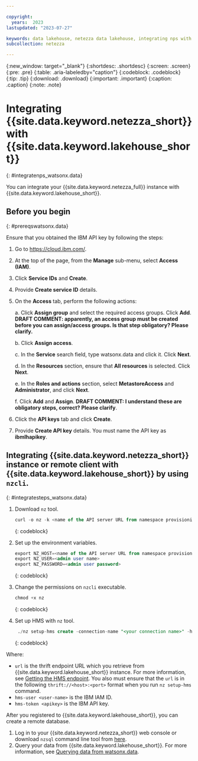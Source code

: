 ```yaml
---

copyright:
  years:  2023
lastupdated: "2023-07-27"

keywords: data lakehouse, netezza data lakehouse, integrating nps with watsonx, watsonx, watsonx.data, watsonx.data with nps
subcollection: netezza

---
```


{:new_window: target="_blank"}
{:shortdesc: .shortdesc}
{:screen: .screen}
{:pre: .pre}
{:table: .aria-labeledby="caption"}
{:codeblock: .codeblock}
{:tip: .tip}
{:download: .download}
{:important: .important}
{:caption: .caption}
{:note: .note}

# Integrating {{site.data.keyword.netezza_short}} with {{site.data.keyword.lakehouse_short}}
{: #integratenps_watsonx.data}

You can integrate your {{site.data.keyword.netezza_full}} instance with {{site.data.keyword.lakehouse_short}}.

## Before you begin
{: #prereqswatsonx.data}

Ensure that you obtained the IBM API key by following the steps:

1. Go to https://cloud.ibm.com/.
1. At the top of the page, from the **Manage** sub-menu, select **Access (IAM)**.
1. Click **Service IDs** and **Create**.
1. Provide **Create service ID** details.
1. On the **Access** tab, perform the following actions:

   a. Click **Assign group** and select the required access groups. Click **Add**. **DRAFT COMMENT: apparently, an access group must be created before you can assign/access groups. Is that step obligatory? Please clarify.**

   b. Click **Assign access**.

   c. In the **Service** search field, type watsonx.data and click it. Click **Next**.

   d. In the **Resources** section, ensure that **All resources** is selected. Click **Next**.

   e. In the **Roles and actions** section, select **MetastoreAccess** and **Administrator**, and click **Next**.

   f. Click **Add** and **Assign**. **DRAFT COMMENT: I understand these are obligatory steps, correct? Please clarify**.

1. Click the **API keys** tab and click **Create**.
1. Provide **Create API key** details.
   You must name the API key as **ibmlhapikey**.

## Integrating {{site.data.keyword.netezza_short}} instance or remote client with {{site.data.keyword.lakehouse_short}} by using `nzcli`.
{: #integratesteps_watsonx.data}

1. Download `nz` tool.

   ```sql
   curl -o nz -k <name of the API server URL from namespace provisioning page>/v2/download/nz-linux-amd64
   ```
   {: codeblock}

1. Set up the environment variables.

   ```sql
   export NZ_HOST=<name of the API server URL from namespace provisioning page>
   export NZ_USER=<admin user name>
   export NZ_PASSWORD=<admin user password>
   ```
   {: codeblock}

1. Change the permissions on `nzcli` executable.

   ```sql
   chmod +x nz
   ```
   {: codeblock}

1. Set up HMS with `nz` tool.

   ```sql
    ./nz setup-hms create -connection-name "<your connection name>" -hms-token “<your API key obtained in the `Before you begin` section>” -hms-user "ibmlhapikey" -url “<thrift endpoint URL retrieved from watsonx.data instance>”
   ```
   {: codeblock}

Where:

- `url` is the thrift endpoint URL which you retrieve from {{site.data.keyword.lakehouse_short}} instance. For more information, see [Getting the HMS endpoint](/docs/watsonxdata?topic=watsonxdata-hms#hms_url). You also must ensure that the `url` is in the following `thrift://<host>:<port>` format when you run `nz setup-hms` command.
- `hms-user <user-name>` is the IBM IAM ID.
- `hms-token <apikey>` is the IBM API key.

After you registered to {{site.data.keyword.lakehouse_short}}, you can create a remote database.

1. Log in to your {{site.data.keyword.netezza_short}} web console or download `nzsql` command line tool from [here](https://www.ibm.com/support/fixcentral/swg/downloadFixes?parent=ibm%7EWebSphere&product=ibm/WebSphere/IBM+Cloud+Private+for+Data+System&release=NPS_11.2&platform=All&function=fixId&fixids=11.2.2.7-WS-ICPDS-NPS-Clients-fp20684&includeRequisites=1&includeSupersedes=0&downloadMethod=http&login=true&login=true).
1. Query your data from {{site.data.keyword.lakehouse_short}}. For more information, see [Querying data from watsonx.data](/docs/netezza?topic=netezza-querying_watsonx.data).
